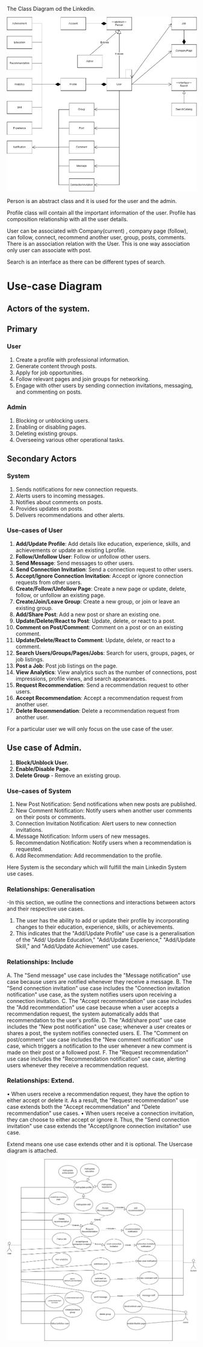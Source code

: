 The Class Diagram od the Linkedin.

![img_1.png](ClassDiagram.png)

Person is an abstract class and it is used for the user and the admin.

Profile class will contain all the important information of the user. Profile has composition relationship with all the user details.

User can be associated with Company(current) , company page (follow), can follow, connect, recommend another user, group, posts, comments. There is an association relation with the User. This is one way association only user can associate with post.

Search is an interface as there can be different types of search.

# Use-case Diagram

## Actors of the system.

## Primary
### User
1. Create a profile with professional information.
2. Generate content through posts.
3. Apply for job opportunities.
4. Follow relevant pages and join groups for networking.
5. Engage with other users by sending connection invitations, messaging, and commenting on posts.

### Admin
1. Blocking or unblocking users.
2. Enabling or disabling pages.
3. Deleting existing groups.
4. Overseeing various other operational tasks.

## Secondary Actors

### System
1. Sends notifications for new connection requests.
2. Alerts users to incoming messages.
3. Notifies about comments on posts.
4. Provides updates on posts.
5. Delivers recommendations and other alerts.


### Use-cases of User
1. **Add/Update Profile**: Add details like education, experience, skills, and achievements or update an existing Lprofile.
2. **Follow/Unfollow User**: Follow or unfollow other users.
3. **Send Message**: Send messages to other users.
4. **Send Connection Invitation**: Send a connection request to other users.
5. **Accept/Ignore Connection Invitation**: Accept or ignore connection requests from other users.
6. **Create/Follow/Unfollow Page**: Create a new page or update, delete, follow, or unfollow an existing page.
7. **Create/Join/Leave Group**: Create a new group, or join or leave an existing group.
8. **Add/Share Post**: Add a new post or share an existing one.
9. **Update/Delete/React to Post**: Update, delete, or react to a post.
10. **Comment on Post/Comment**: Comment on a post or on an existing comment.
11. **Update/Delete/React to Comment**: Update, delete, or react to a comment.
12. **Search Users/Groups/Pages/Jobs**: Search for users, groups, pages, or job listings.
13. **Post a Job**: Post job listings on the page.
14. **View Analytics**: View analytics such as the number of connections, post impressions, profile views, and search appearances.
15. **Request Recommendation**: Send a recommendation request to other users.
16. **Accept Recommendation**: Accept a recommendation request from another user.
17. **Delete Recommendation**: Delete a recommendation request from another user.


For a particular user we will only focus on the use case of the user.

## Use case of Admin.

1. **Block/Unblock User.**
2. **Enable/Disable Page.**
3. **Delete Group** - Remove an existing group.

### Use-cases of System
1. New Post Notification: Send notifications when new posts are published.
2. New Comment Notification: Notify users when another user comments on their posts or
      comments.
3. Connection Invitation Notification: Alert users to new connection invitations.
4. Message Notification: Inform users of new messages.
5. Recommendation Notification: Notify users when a recommendation is requested.
6. Add Recommendation: Add recommendation to the profile.

Here System is the secondary which will fulfill the main Linkedin System use cases.

### Relationships: Generalisation

-In this section, we outline the connections and interactions between actors and their respective use cases.

1. The user has the ability to add or update their profile by incorporating changes to their education, experience, skills, or achievements.
2. This indicates that the "Add/Update Profile" use case is a generalisation of the "Add/ Update Education," "Add/Update Experience," "Add/Update Skill," and "Add/Update Achievement" use cases.

### Relationships: Include

A. The "Send message" use case includes the "Message notification" use case because users are notified whenever they receive a message.
B. The "Send connection invitation" use case includes the "Connection invitation notification" use case, as the system notifies users upon receiving a connection invitation.
C. The "Accept recommendation" use case includes the "Add recommendation" use case because when a user accepts a recommendation request, the system automatically adds that recommendation to the user's profile.
D. The "Add/share post" use case includes the "New post notification" use case; whenever a user creates or shares a post, the system notifies connected users.
E. The "Comment on post/comment" use case includes the "New comment notification" use case, which triggers a notification to the user whenever a new comment is made on their post or a followed post.
F. The "Request recommendation" use case includes the "Recommendation notification" use case, alerting users whenever they receive a recommendation request.

### Relationships: Extend.

• When users receive a recommendation request, they have the option to either accept or delete it. As a result, the "Request recommendation" use case extends both the "Accept recommendation" and "Delete recommendation" use cases.
• When users receive a connection invitation, they can choose to either accept or ignore it. Thus, the "Send connection invitation" use case extends the "Accept/ignore connection invitation" use case.

Extend means one use case extends other and it is optional.
The Usercase diagram is attached.

![img_1.png](UserCaseDiagram.png)
